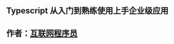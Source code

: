 ## Typescript 从入门到熟练使用上手企业级应用
## 作者：[互联网程序员](https://www.douyin.com/user/MS4wLjABAAAA8QUJd4uIDW7LiACoHAqzoxRNDovw-9dttxAyBb6hIWI)